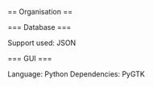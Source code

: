== Organisation ==

=== Database ===

Support used: JSON

=== GUI ===

Language: Python
Dependencies: PyGTK
